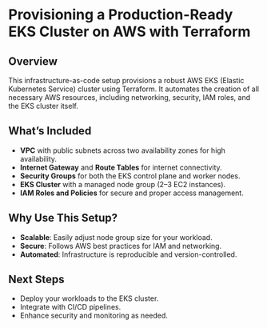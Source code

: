 # Provisioning a Production-Ready EKS Cluster on AWS with Terraform

## Overview

This infrastructure-as-code setup provisions a robust AWS EKS (Elastic Kubernetes Service) cluster using Terraform. It automates the creation of all necessary AWS resources, including networking, security, IAM roles, and the EKS cluster itself.

## What’s Included

- **VPC** with public subnets across two availability zones for high availability.
- **Internet Gateway** and **Route Tables** for internet connectivity.
- **Security Groups** for both the EKS control plane and worker nodes.
- **EKS Cluster** with a managed node group (2–3 EC2 instances).
- **IAM Roles and Policies** for secure and proper access management.

## Why Use This Setup?

- **Scalable**: Easily adjust node group size for your workload.
- **Secure**: Follows AWS best practices for IAM and networking.
- **Automated**: Infrastructure is reproducible and version-controlled.

## Next Steps

- Deploy your workloads to the EKS cluster.
- Integrate with CI/CD pipelines.
- Enhance security and monitoring as needed.
